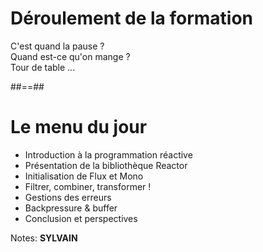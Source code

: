 <!-- .slide: -->

# Déroulement de la formation

<p class="center">
C'est quand la pause ?<br>
Quand est-ce qu'on mange ?<br>
Tour de table ...
</p>


##==##

# Le menu du jour

- Introduction à la programmation réactive
- Présentation de la bibliothèque Reactor
- Initialisation de Flux et Mono
- Filtrer, combiner, transformer !
- Gestions des erreurs
- Backpressure & buffer
- Conclusion et perspectives

<!-- .element: class="list-fragment" -->

Notes:
**SYLVAIN**


